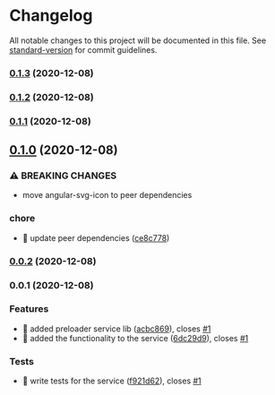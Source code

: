 # Changelog

All notable changes to this project will be documented in this file. See [standard-version](https://github.com/conventional-changelog/standard-version) for commit guidelines.

### [0.1.3](https://github.com/pjlamb12/angular-svg-icon-preloader/compare/v0.1.2...v0.1.3) (2020-12-08)

### [0.1.2](https://github.com/pjlamb12/angular-svg-icon-preloader/compare/v1.0.0...v0.1.2) (2020-12-08)

### [0.1.1](https://github.com/pjlamb12/angular-svg-icon-preloader/compare/v0.1.0...v0.1.1) (2020-12-08)

## [0.1.0](https://github.com/pjlamb12/angular-svg-icon-preloader/compare/v0.0.2...v0.1.0) (2020-12-08)


### ⚠ BREAKING CHANGES

* move angular-svg-icon to peer dependencies

### chore

* 🤖 update peer dependencies ([ce8c778](https://github.com/pjlamb12/angular-svg-icon-preloader/commit/ce8c778e202b099deb4bc9c0330725123cdc5cd5))

### [0.0.2](https://github.com/pjlamb12/angular-svg-icon-preloader/compare/v0.0.1...v0.0.2) (2020-12-08)

### 0.0.1 (2020-12-08)


### Features

* 🎸 added preloader service lib ([acbc869](https://github.com/pjlamb12/angular-svg-icon-preloader/commit/acbc8694a4456646b7a1eeadc1920e89a6eb5c49)), closes [#1](https://github.com/pjlamb12/angular-svg-icon-preloader/issues/1)
* 🎸 added the functionality to the service ([6dc29d9](https://github.com/pjlamb12/angular-svg-icon-preloader/commit/6dc29d9bd48ab121972c185bc6fc51a2bbf9cc59)), closes [#1](https://github.com/pjlamb12/angular-svg-icon-preloader/issues/1)


### Tests

* 💍 write tests for the service ([f921d62](https://github.com/pjlamb12/angular-svg-icon-preloader/commit/f921d62866169acf9d01fcef228de19b53d0d8d7)), closes [#1](https://github.com/pjlamb12/angular-svg-icon-preloader/issues/1)
